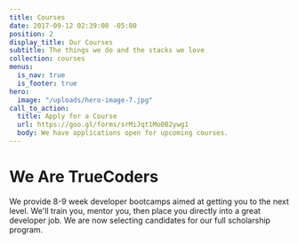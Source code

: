 ```yaml
---
title: Courses
date: 2017-09-12 02:39:00 -05:00
position: 2
display_title: Our Courses
subtitle: The things we do and the stacks we love
collection: courses
menus:
  is_nav: true
  is_footer: true
hero:
  image: "/uploads/hero-image-7.jpg"
call_to_action:
  title: Apply for a Course
  url: https://goo.gl/forms/srMiJqt1Mo0B2ywg1
  body: We have applications open for upcoming courses.
---
```


# We Are TrueCoders

We provide 8-9 week developer bootcamps aimed at getting you to the next level.
We'll train you, mentor you, then place you directly into a great developer job. We are now selecting candidates for our full scholarship program.
